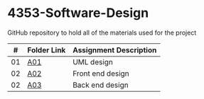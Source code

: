 # 4353-Software-Design
GitHub repository to hold all of the materials used for the project

|   #   | Folder Link | Assignment Description |
| :---: | ----------- | ---------------------- |
| 01 | [A01](https://github.com/randymesso/4353-Software-Design/tree/main/Assignment%201) |  UML design |
| 02 | [A02](https://github.com/randymesso/4353-Software-Design/tree/main/Assignment%202) | Front end design |
| 02 | [A03](https://github.com/randymesso/4353-Software-Design/tree/main/Assignment%202) | Back end design |
